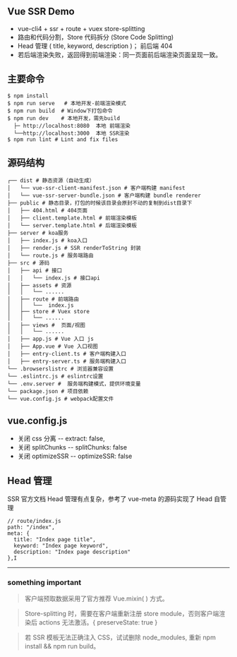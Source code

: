 ## Vue SSR Demo

- vue-cli4 + ssr + route + vuex store-splitting
- 路由和代码分割，Store 代码拆分 (Store Code Splitting)
- Head 管理 ( title, keyword, description )； 前后端 404
- 若后端渲染失败，返回得到前端渲染：同一页面前后端渲染页面呈现一致。

## 主要命令

```
$ npm install
$ npm run serve   # 本地开发-前端渲染模式
$ npm run build  # Window下打包命令
$ npm run dev    # 本地开发，需先build
  ├─ http://localhost:8080  本地 前端渲染
  └──http://localhost:3000  本地 SSR渲染
$ npm run lint # Lint and fix files
```

## 源码结构

```
┌── dist # 静态资源（自动生成）
│   └── vue-ssr-client-manifest.json # 客户端构建 manifest
│   └── vue-ssr-server-bundle.json # 客户端构建 bundle renderer
├── public # 静态目录，打包的时候该目录会原封不动的复制到dist目录下
│   ├── 404.html # 404页面
│   ├── client.template.html # 前端渲染模板
│   └── server.template.html # 后端渲染模板
├── server # koa服务
│   ├── index.js # koa入口
│   ├── render.js # SSR renderToString 封装
│   └── route.js # 服务端路由
├── src # 源码
│   ├── api # 接口
│   │   └── index.js # 接口api
│   ├── assets # 资源
│   │   └── ......
│   ├── route # 前端路由
│   │   └──  index.js
│   ├── store # Vuex store
│   │   └── ......
│   ├── views #  页面/视图
│   │   └── ......
│   ├── app.js # Vue 入口 js
│   ├── App.vue # Vue 入口视图
│   ├── entry-client.ts # 客户端构建入口
│   ├── entry-server.ts # 服务端构建入口
└── .browserslistrc # 浏览器兼容设置
└── .eslintrc.js # eslintrc设置
└── .env.server #  服务端构建模式，提供环境变量
└── package.json # 项目依赖
└── vue.config.js # webpack配置文件
```

## vue.config.js

- 关闭 css 分离 -- extract: false,
- 关闭 splitChunks -- splitChunks: false
- 关闭 optimizeSSR -- optimizeSSR: false

## Head 管理

SSR 官方文档 Head 管理有点复杂，参考了 vue-meta 的源码实现了 Head 自管理

```
// route/index.js
path: "/index",
meta: {
  title: "Index page title",
  keyword: "Index page keyword",
  description: "Index page description"
},I
```

---

### something important

> 客户端预取数据采用了官方推荐 Vue.mixin( ) 方式。

> Store-splitting 时，需要在客户端重新注册 store module，否则客户端渲染后 actions 无法激活。{ preserveState: true }

> 若 SSR 模板无法正确注入 CSS，试试删除 node_modules, 重新 npm install && npm run build。
